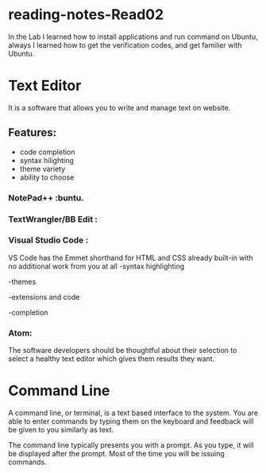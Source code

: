# reading-notes-Read02

In the Lab I learned how to install applications and run command on Ubuntu, always I learned how to get the verification codes, and get familier with Ubuntu.



# Text Editor
It is a software that allows you to write and manage text on website.
## Features:
- code completion
- syntax hilighting
- theme variety
- ability to choose

### NotePad++ :buntu. 


### TextWrangler/BB Edit :


### Visual Studio Code :
VS Code has the Emmet shorthand for HTML and CSS
already built-in with no additional work from you at all
-syntax highlighting

-themes 

-extensions and code

-completion

### Atom:
 
 The software developers should be thoughtful about their selection to select a healthy text editor which gives them results they want.
 
# Command Line

 A command line, or terminal, is a text based interface to the system. You are able to enter commands by typing them on the keyboard and feedback will be given to you similarly as text.

The command line typically presents you with a prompt. As you type, it will be displayed after the prompt. Most of the time you will be issuing commands. 



